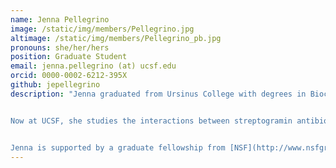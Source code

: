 ```yaml
---
name: Jenna Pellegrino
image: /static/img/members/Pellegrino.jpg
altimage: /static/img/members/Pellegrino_pb.jpg
pronouns: she/her/hers
position: Graduate Student
email: jenna.pellegrino (at) ucsf.edu
orcid: 0000-0002-6212-395X
github: jepellegrino
description: "Jenna graduated from Ursinus College with degrees in Biochemistry and Molecular Biology and in French. While an undergrad, she studied the structure-function relationships of diiron carboxylate enzymes rubrerythrin and symerythrin using the de novo G4DFsc protein model system under the guidance of Dr. Amanda Reig.


Now at UCSF, she studies the interactions between streptogramin antibiotics and the ribosome. When she’s not in the lab, Jenna enjoys climbing, reading, playing squash, and gaming.


Jenna is supported by a graduate fellowship from [NSF](http://www.nsfgrfp.org/)."
---
```

